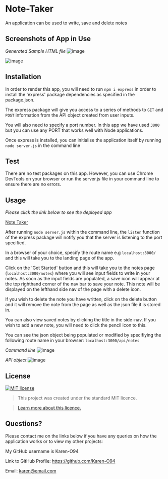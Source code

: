 # Note-Taker
An application can be used to write, save and delete notes

## Screenshots of App in Use
*Generated Sample HTML file*
![image](https://user-images.githubusercontent.com/74797740/110216984-891ec500-7ea9-11eb-84cb-405f59f5d2f2.png)

![image](https://user-images.githubusercontent.com/74797740/110217050-edda1f80-7ea9-11eb-90c9-b61b83ff9a1e.png)

## Installation
In order to render this app, you will need to run `npm i express` in order to install the 'express' package dependencies as specified in the package.json.

The express package will give you access to a series of methods to `GET` and `POST` information from the API object created from user inputs. 

You will also need to specify a port number. In this app we have used `3000` but you can use any PORT that works well with Node applications. 

Once express is installed, you can initialise the application itself by running `node server.js` in the command line

## Test
There are no test packages on this app. However, you can use Chrome DevTools on your browser or run the server.js file in your command line to ensure there are no errors. 

## Usage 
*Please click the link below to see the deployed app*

[Note Taker](https://uob-note-taker.herokuapp.com/)

After running `node server.js` within the command line, the `listen` function of the express package will notify you that the server is listening to the port specified. 

In a browser of your choice, specify the route name e.g `localhost:3000/` and this will take you to the landing page of the app. 

Click on the 'Get Started' button and this will take you to the notes page (`localhost:3000/notes`) where you will see input fields to write in your notes. As soon as the input fields are populated, a save icon will appear at the top righthand corner of the nav bar to save your note. This note will be displayed on the lefthand side nav of the page with a delete icon.

If you wish to delete the note you have written, click on the delete button and it will remove the note from the page as well as the json file it is stored in. 

You can also view saved notes by clicking the title in the side-nav. If you wish to add a new note, you will need to click the pencil icon to this.

You can see the json object being populated or modified by specifiying the following route name in your browser: `localhost:3000/api/notes`

*Command line*
![image](https://user-images.githubusercontent.com/74797740/110217124-4f01f300-7eaa-11eb-9c42-bbe8487135f7.png)

*API object*
![image](https://user-images.githubusercontent.com/74797740/110217101-398cc900-7eaa-11eb-939d-785e7e44aaee.png)


## License
[![MIT license](https://img.shields.io/badge/License-MIT-blue.svg)](https://lbesson.mit-license.org/)

> This project was created under the standard MIT licence.

> [Learn more about this licence.](https://lbesson.mit-license.org/)

## Questions?

Please contact me on the links below if you have any queries on how the application works or to view my other projects:

My GitHub username is Karen-O94 

Link to GitHub Profile: https://github.com/Karen-O94

Email:  karen@email.com